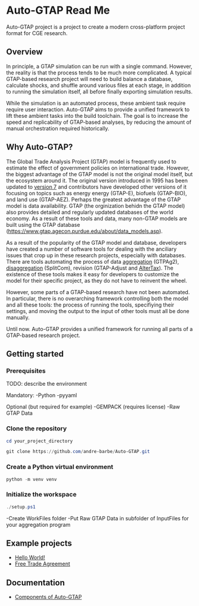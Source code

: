 # Auto-GTAP Read Me

Auto-GTAP project is a project to create a modern cross-platform project format for CGE research.

## Overview

In principle, a GTAP simulation can be run with a single command. However, the reality is that the process tends to be much more complicated. A typical GTAP-based research project will need to build balance a database, calculate shocks, and shuffle around various files at each stage, in addition to running the simulation itself, all before finally exporting simulation results.

While the simulation is an automated process, these ambient task require require user interaction. Auto-GTAP aims to provide a unified framework to lift these ambient tasks into the build toolchain. The goal is to increase the speed and replicability of GTAP-based analyses, by reducing the amount of manual orchestration required historically.

## Why Auto-GTAP?

The Global Trade Analysis Project (GTAP) model is frequently used to estimate the effect of government policies on international trade. However, the biggest advantage of the GTAP model is not the original model itself, but the ecosystem around it. The original version introduced in 1995 has been updated to [version 7](https://jgea.org/resources/jgea/ojs/index.php/jgea/article/view/47) and contributors have developed other versions of it focusing on topics such as energy energy (GTAP-E), biofuels (GTAP-BIO), and land use (GTAP-AEZ). Perhaps the greatest advantage of the GTAP model is data availability. GTAP (the orginization behidn the GTAP model) also provides detailed and regularly updated databases of the world economy. As a result of these tools and data, many non-GTAP models are built using the GTAP database (https://www.gtap.agecon.purdue.edu/about/data_models.asp).

As a result of the popularity of the GTAP model and database, developers have created a number of software tools for dealing with the anciliary issues that crop up in these research projects, especially with databases. There are tools automating the process of data [aggregation](https://www.gtap.agecon.purdue.edu/products/packages.asp) (GTPAg2), [disaggregation](https://www.gtap.agecon.purdue.edu/resources/splitcom.asp) (SplitCom), revision (GTAP-Adjust and [AlterTax](https://www.copsmodels.com/webhelp/rungtap/index.html?hc_altertax.htm)). The existence of these tools makes it easy for developers to customize the model for their specific project, as they do not have to reinvent the wheel.

However, some parts of a GTAP-based research have not been automated. In particular, there is no overarching framework controlling both the model and all these tools: the process of running the tools, specifiying their settings, and moving the output to the input of other tools must all be done manually.

Until now. Auto-GTAP provides a unified framework for running all parts of a GTAP-based research project.

## Getting started

### Prerequisites

TODO: describe the environment

Mandatory:
-Python
-pyyaml

Optional (but required for example)
-GEMPACK (requires license)
-Raw GTAP Data
 
 
### Clone the repository 
 
 ```powershell
cd your_project_directory

git clone https://github.com/andre-barbe/Auto-GTAP.git
```

### Create a Python virtual environment
 
 ```powershell
python -m venv venv 
```

### Initialize the workspace

```powershell
./setup.ps1
```

-Create WorkFiles folder
-Put Raw GTAP Data in subfolder of InputFiles for your aggregation program

## Example projects

- [Hello World!](examples/hello_world_example)
- [Free Trade Agreement](examples/free_trade_agreement_example)

## Documentation

- [Components of Auto-GTAP](docs/components-of-auto-gtap.md)